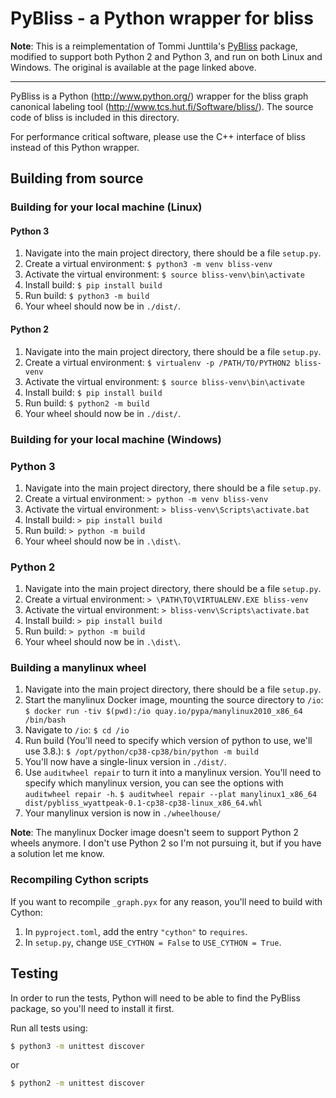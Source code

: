 # PyBliss - a Python wrapper for bliss

**Note**: This is a reimplementation of Tommi Junttila's [PyBliss](http://www.tcs.hut.fi/Software/bliss/) package, modified to support both Python 2 and Python 3, and run on both Linux and Windows. The original is available at the page linked above.

---

PyBliss is a Python (http://www.python.org/) wrapper for the bliss graph canonical labeling tool (http://www.tcs.hut.fi/Software/bliss/). The source code of bliss is included in this directory.

For performance critical software, please use the C++ interface of bliss instead of this Python wrapper.

## Building from source

### Building for your local machine (Linux)

#### Python 3

1. Navigate into the main project directory, there should be a file `setup.py`.
2. Create a virtual environment:
   `$ python3 -m venv bliss-venv`
3. Activate the virtual environment:
   `$ source bliss-venv\bin\activate`
4. Install build:
   `$ pip install build`
5. Run build:
   `$ python3 -m build`
6. Your wheel should now be in `./dist/`.

#### Python 2

1. Navigate into the main project directory, there should be a file `setup.py`.
2. Create a virtual environment:
   `$ virtualenv -p /PATH/TO/PYTHON2 bliss-venv`
3. Activate the virtual environment:
   `$ source bliss-venv\bin\activate`
4. Install build:
   `$ pip install build`
5. Run build:
   `$ python2 -m build`
6. Your wheel should now be in `./dist/`.

### Building for your local machine (Windows)

### Python 3

1. Navigate into the main project directory, there should be a file `setup.py`.
2. Create a virtual environment:
   `> python -m venv bliss-venv`
3. Activate the virtual environment:
   `> bliss-venv\Scripts\activate.bat`
4. Install build:
   `> pip install build`
5. Run build:
   `> python -m build`
6. Your wheel should now be in `.\dist\`.

### Python 2

1. Navigate into the main project directory, there should be a file `setup.py`.
2. Create a virtual environment:
   `> \PATH\TO\VIRTUALENV.EXE bliss-venv`
3. Activate the virtual environment:
   `> bliss-venv\Scripts\activate.bat`
4. Install build:
   `> pip install build`
5. Run build:
   `> python -m build`
6. Your wheel should now be in `.\dist\`.

### Building a manylinux wheel

1. Navigate into the main project directory, there should be a file `setup.py`.
2. Start the manylinux Docker image, mounting the source directory to `/io`:
   `$ docker run -tiv $(pwd):/io quay.io/pypa/manylinux2010_x86_64 /bin/bash`
3. Navigate to `/io`:
   `$ cd /io`
4. Run build (You'll need to specify which version of python to use, we'll use 3.8.):
   `$ /opt/python/cp38-cp38/bin/python -m build`
5. You'll now have a single-linux version in `./dist/`.
6. Use `auditwheel repair` to turn it into a manylinux version. You'll need to specify which manylinux version, you can see the options with `auditwheel repair -h`.
   `$ auditwheel repair --plat manylinux1_x86_64 dist/pybliss_wyattpeak-0.1-cp38-cp38-linux_x86_64.whl`
7. Your manylinux version is now in `./wheelhouse/`

**Note**: The manylinux Docker image doesn't seem to support Python 2 wheels anymore. I don't use Python 2 so I'm not pursuing it, but if you have a solution let me know.

### Recompiling Cython scripts

If you want to recompile `_graph.pyx` for any reason, you'll need to build with Cython:

1. In `pyproject.toml`, add the entry `"cython"` to `requires`.
2. In `setup.py`, change `USE_CYTHON = False` to `USE_CYTHON = True`.

## Testing

In order to run the tests, Python will need to be able to find the PyBliss package, so you'll need to install it first.

Run all tests using:

```bash
$ python3 -m unittest discover
```

or

```bash
$ python2 -m unittest discover
```
